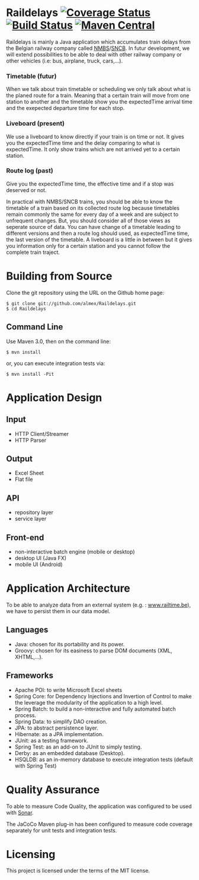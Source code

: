 # Raildelays  [![Coverage Status](https://coveralls.io/repos/almex/Raildelays/badge.svg?branch=master&service=github)](https://coveralls.io/github/almex/Raildelays?branch=master) [![Build Status](https://travis-ci.org/almex/Raildelays.svg)](https://travis-ci.org/almex/Raildelays) [![Maven Central](https://maven-badges.herokuapp.com/maven-central/com.github.almex/raildelays-assembly-descriptor/badge.svg)](https://maven-badges.herokuapp.com/maven-central/com.github.almex/raildelays-assembly-descriptor)

Raildelays is mainly a Java application which accumulates train delays from the Belgian railway company called [NMBS](http://www.belgianrail.be/nl)/[SNCB](http://www.belgianrail.be/fr).
In futur development, we will extend possibilities to be able to deal with other railway company or other vehicles
 (i.e: bus, airplane, truck, cars,...).

### Timetable (futur)
When we talk about train timetable or scheduling we only talk about what is the planed route for a train.
Meaning that a certain train will move from one station to another and the timetable show you the expectedTime arrival
time and the exepected departure time for each stop.

### Liveboard (present)
We use a liveboard to know directly if your train is on time or not. It gives you the expectedTime time and the delay
comparing to what is expectedTime. It only show trains which are not arrived yet to a certain station.

### Route log (past)
Give you the expectedTime time, the effective time and if a stop was deserved or not.

In practical with NMBS/SNCB trains, you should be able to know the timetable of a train based on its collected 
route log because timetables remain commonly the same for every day of a week and are subject to unfrequent changes.
But, you should consider all of those views as seperate source of data. You can have change of a timetable
leading to different versions and then a route log should used, as expectedTime time, the last version of the timetable.
A liveboard is a little in between but it gives you information only for a certain station and you cannot follow
the complete train traject.

# Building from Source

Clone the git repository using the URL on the Github home page:

    $ git clone git://github.com/almex/Raildelays.git
    $ cd Raildelays

## Command Line
Use Maven 3.0, then on the command line:

    $ mvn install

or, you can execute integration tests via:

    $ mvn install -Pit

# Application Design

## Input
* HTTP Client/Streamer
* HTTP Parser

## Output 
* Excel Sheet
* Flat file

## API
* repository layer
* service layer

## Front-end
* non-interactive batch engine (mobile or desktop)
* desktop UI (Java FX)
* mobile UI (Android) <not implemented yet>

# Application Architecture

To be able to analyze data from an external system (e.g. : www.railtime.be), we have to persist them in our 
data model.

## Languages

* Java: chosen for its portability and its power.
* Groovy: chosen for its easiness to parse DOM documents (XML, XHTML,...).

## Frameworks

* Apache POI: to write Microsoft Excel sheets
* Spring Core: for Dependency Injections and Invertion of Control to make the leverage the modularity 
of the application to a high level.
* Spring Batch: to build a non-interactive and fully automated batch process.
* Spring Data: to simplify DAO creation.
* JPA: to abstract persistence layer.
* Hibernate: as a JPA implementation.
* JUnit: as a testing framework.
* Spring Test: as an add-on to JUnit to simply testing.
* Derby: as an embedded database (Desktop).
* HSQLDB: as an in-memory database to execute integration tests (default with Spring Test)


# Quality Assurance

To able to measure Code Quality, the application was configured to be used with [Sonar](www.sonasource.org).

The JaCoCo Maven plug-in has been configured to measure code coverage separately for unit tests and integration tests.

# Licensing

This project is licensed under the terms of the MIT license.
